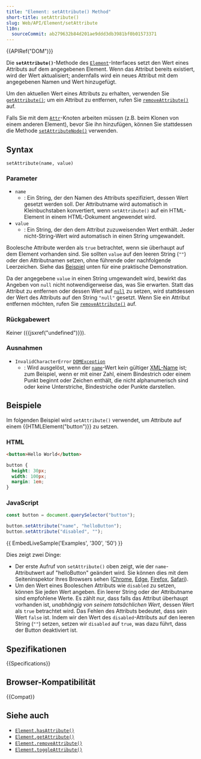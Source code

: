 ```yaml
---
title: "Element: setAttribute() Method"
short-title: setAttribute()
slug: Web/API/Element/setAttribute
l10n:
  sourceCommit: ab279632b84d201ae9ddd3db3981bf0b01573371
---
```


{{APIRef("DOM")}}

Die **`setAttribute()`**-Methode des [`Element`](/de/docs/Web/API/Element)-Interfaces setzt den Wert eines Attributs auf dem angegebenen Element. Wenn das Attribut bereits existiert, wird der Wert aktualisiert; andernfalls wird ein neues Attribut mit dem angegebenen Namen und Wert hinzugefügt.

Um den aktuellen Wert eines Attributs zu erhalten, verwenden Sie [`getAttribute()`](/de/docs/Web/API/Element/getAttribute); um ein Attribut zu entfernen, rufen Sie [`removeAttribute()`](/de/docs/Web/API/Element/removeAttribute) auf.

Falls Sie mit dem [`Attr`](/de/docs/Web/API/Attr)-Knoten arbeiten müssen (z.B. beim Klonen von einem anderen Element), bevor Sie ihn hinzufügen, können Sie stattdessen die Methode [`setAttributeNode()`](/de/docs/Web/API/Element/setAttributeNode) verwenden.

## Syntax

```js-nolint
setAttribute(name, value)
```

### Parameter

- `name`
  - : Ein String, der den Namen des Attributs spezifiziert, dessen Wert gesetzt werden soll. Der Attributname wird automatisch in Kleinbuchstaben konvertiert, wenn `setAttribute()` auf ein HTML-Element in einem HTML-Dokument angewendet wird.
- `value`
  - : Ein String, der den dem Attribut zuzuweisenden Wert enthält. Jeder nicht-String-Wert wird automatisch in einen String umgewandelt.

Boolesche Attribute werden als `true` betrachtet, wenn sie überhaupt auf dem Element vorhanden sind. Sie sollten `value` auf den leeren String (`""`) oder den Attributnamen setzen, ohne führende oder nachfolgende Leerzeichen. Siehe das [Beispiel](#beispiele) unten für eine praktische Demonstration.

Da der angegebene `value` in einen String umgewandelt wird, bewirkt das Angeben von `null` nicht notwendigerweise das, was Sie erwarten. Statt das Attribut zu entfernen oder dessen Wert auf [`null`](/de/docs/Web/JavaScript/Reference/Operators/null) zu setzen, wird stattdessen der Wert des Attributs auf den String `"null"` gesetzt. Wenn Sie ein Attribut entfernen möchten, rufen Sie [`removeAttribute()`](/de/docs/Web/API/Element/removeAttribute) auf.

### Rückgabewert

Keiner ({{jsxref("undefined")}}).

### Ausnahmen

- `InvalidCharacterError` [`DOMException`](/de/docs/Web/API/DOMException)
  - : Wird ausgelöst, wenn der [`name`](#name)-Wert kein gültiger [XML-Name](https://www.w3.org/TR/xml/#dt-name) ist; zum Beispiel, wenn er mit einer Zahl, einem Bindestrich oder einem Punkt beginnt oder Zeichen enthält, die nicht alphanumerisch sind oder keine Unterstriche, Bindestriche oder Punkte darstellen.

## Beispiele

Im folgenden Beispiel wird `setAttribute()` verwendet, um Attribute auf einem {{HTMLElement("button")}} zu setzen.

### HTML

```html
<button>Hello World</button>
```

```css hidden
button {
  height: 30px;
  width: 100px;
  margin: 1em;
}
```

### JavaScript

```js
const button = document.querySelector("button");

button.setAttribute("name", "helloButton");
button.setAttribute("disabled", "");
```

{{ EmbedLiveSample('Examples', '300', '50') }}

Dies zeigt zwei Dinge:

- Der erste Aufruf von `setAttribute()` oben zeigt, wie der `name`-Attributwert auf "helloButton" geändert wird. Sie können dies mit dem Seiteninspektor Ihres Browsers sehen ([Chrome](https://developer.chrome.com/docs/devtools/dom/properties/), [Edge](https://learn.microsoft.com/en-us/microsoft-edge/devtools-guide/css/inspect), [Firefox](https://firefox-source-docs.mozilla.org/devtools-user/page_inspector/how_to/open_the_inspector/index.html), [Safari](https://support.apple.com/guide/safari-developer/welcome/mac)).
- Um den Wert eines Booleschen Attributs wie `disabled` zu setzen, können Sie jeden Wert angeben. Ein leerer String oder der Attributname sind empfohlene Werte. Es zählt nur, dass falls das Attribut überhaupt vorhanden ist, _unabhängig von seinem tatsächlichen Wert_, dessen Wert als `true` betrachtet wird. Das Fehlen des Attributs bedeutet, dass sein Wert `false` ist. Indem wir den Wert des `disabled`-Attributs auf den leeren String (`""`) setzen, setzen wir `disabled` auf `true`, was dazu führt, dass der Button deaktiviert ist.

## Spezifikationen

{{Specifications}}

## Browser-Kompatibilität

{{Compat}}

## Siehe auch

- [`Element.hasAttribute()`](/de/docs/Web/API/Element/hasAttribute)
- [`Element.getAttribute()`](/de/docs/Web/API/Element/getAttribute)
- [`Element.removeAttribute()`](/de/docs/Web/API/Element/removeAttribute)
- [`Element.toggleAttribute()`](/de/docs/Web/API/Element/toggleAttribute)
